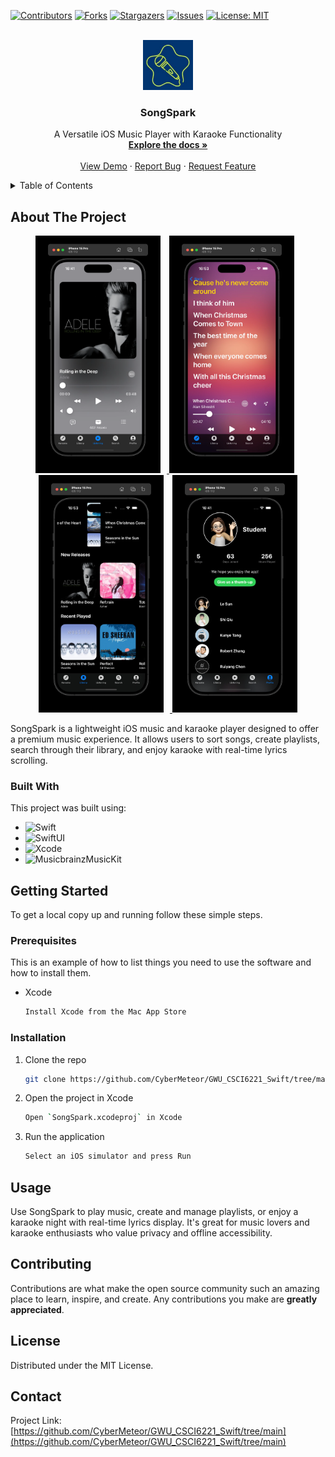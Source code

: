 
<a name="readme-top"></a>
[![Contributors][contributors-shield]][contributors-url]
[![Forks][forks-shield]][forks-url]
[![Stargazers][stars-shield]][stars-url]
[![Issues][issues-shield]][issues-url]
[![License: MIT][license-shield]][license-url]

<!-- PROJECT LOGO -->
<br />
<div align="center">
  <img src="images/logo.jpg" alt="Logo" width="80" height="80">

  <h3 align="center">SongSpark</h3>

  <p align="center">
    A Versatile iOS Music Player with Karaoke Functionality
    <br />
    <a href="https://github.com/CyberMeteor/GWU_CSCI6221_Swift/tree/main"><strong>Explore the docs »</strong></a>
    <br />
    <br />
    <a href="https://github.com/ryan0980/GWU_CSCI6221_Swift/tree/main/Demo/Demo.mp4">View Demo</a>
    ·
    <a href="https://github.com/CyberMeteor/GWU_CSCI6221_Swift/issues/new?labels=bug&template=bug-report---.md">Report Bug</a>
    ·
    <a href="https://github.com/CyberMeteor/GWU_CSCI6221_Swift/issues/new?labels=enhancement&template=feature-request---.md">Request Feature</a>
  </p>
</div>

<!-- TABLE OF CONTENTS -->
<details>
  <summary>Table of Contents</summary>
  <ol>
    <li>
      <a href="#about-the-project">About The Project</a>
      <ul>
        <li><a href="#built-with">Built With</a></li>
      </ul>
    </li>
    <li>
      <a href="#getting-started">Getting Started</a>
      <ul>
        <li><a href="#prerequisites">Prerequisites</a></li>
        <li><a href="#installation">Installation</a></li>
      </ul>
    </li>
    <li><a href="#usage">Usage</a></li>
    <li><a href="#contributing">Contributing</a></li>
    <li><a href="#license">License</a></li>
    <li><a href="#contact">Contact</a></li>
    <li><a href="#acknowledgments">Acknowledgments</a></li>
  </ol>
</details>

## About The Project

<div align="center">
  <a href="https://example.com">
    <img src="images/screenshot.png" alt="SongSpark Screenshot 1" width="200" height="auto" style="margin-right: 10px;">
  </a>
  <a href="https://example.com">
    <img src="images/ss2.png" alt="SongSpark Screenshot 2" width="200" height="auto" style="margin-right: 10px;">
  </a>
  <a href="https://example.com">
    <img src="images/ss3.png" alt="SongSpark Screenshot 3" width="200" height="auto" style="margin-right: 10px;">
  </a>
  <a href="https://example.com">
    <img src="images/ss4.png" alt="SongSpark Screenshot 4" width="200" height="auto">
  </a>
</div>


SongSpark is a lightweight iOS music and karaoke player designed to offer a premium music experience. It allows users to sort songs, create playlists, search through their library, and enjoy karaoke with real-time lyrics scrolling.

### Built With

This project was built using:
* ![Swift][Swift-url]
* ![SwiftUI][SwiftUI-url]
* ![Xcode][Xcode-url]
* ![MusicbrainzMusicKit][MusicKit-url]

## Getting Started

To get a local copy up and running follow these simple steps.

### Prerequisites

This is an example of how to list things you need to use the software and how to install them.
* Xcode
  ```sh
  Install Xcode from the Mac App Store
  ```

### Installation

1. Clone the repo
   ```sh
   git clone https://github.com/CyberMeteor/GWU_CSCI6221_Swift/tree/main.git
   ```
2. Open the project in Xcode
   ```sh
   Open `SongSpark.xcodeproj` in Xcode
   ```
3. Run the application
   ```sh
   Select an iOS simulator and press Run
   ```

## Usage

Use SongSpark to play music, create and manage playlists, or enjoy a karaoke night with real-time lyrics display. It's great for music lovers and karaoke enthusiasts who value privacy and offline accessibility.

## Contributing

Contributions are what make the open source community such an amazing place to learn, inspire, and create. Any contributions you make are **greatly appreciated**.

## License

Distributed under the MIT License.

## Contact

Project Link: [https://github.com/CyberMeteor/GWU_CSCI6221_Swift/tree/main](https://github.com/CyberMeteor/GWU_CSCI6221_Swift/tree/main)



<!-- MARKDOWN LINKS & IMAGES -->
<!-- https://www.markdownguide.org/basic-syntax/#reference-style-links -->
[contributors-shield]: https://img.shields.io/github/contributors/CyberMeteor/GWU_CSCI6221_Swift.svg?style=for-the-badge
[contributors-url]: https://github.com/CyberMeteor/GWU_CSCI6221_Swift/graphs/contributors
[forks-shield]: https://img.shields.io/github/forks/CyberMeteor/GWU_CSCI6221_Swift.svg?style=for-the-badge
[forks-url]: https://github.com/CyberMeteor/GWU_CSCI6221_Swift/network/members
[stars-shield]: https://img.shields.io/github/stars/CyberMeteor/GWU_CSCI6221_Swift.svg?style=for-the-badge
[stars-url]: https://github.com/CyberMeteor/GWU_CSCI6221_Swift/stargazers
[issues-shield]: https://img.shields.io/github/issues/CyberMeteor/GWU_CSCI6221_Swift.svg?style=for-the-badge
[issues-url]: https://github.com/CyberMeteor/GWU_CSCI6221_Swift/issues
[license-shield]: https://img.shields.io/badge/License-MIT-yellow.svg?style=for-the-badge
[license-url]: https://opensource.org/licenses/MIT
[linkedin-shield]: https://img.shields.io/badge/-LinkedIn-black.svg?style=for-the-badge&logo=linkedin&colorB=555
[linkedin-url]: https://www.linkedin.com/in/shi1qiu

<!-- can be changed to your own -->

[product-screenshot]: images/screenshot.png
[Swift-url]: https://img.shields.io/badge/Swift-F54A2A?style=for-the-badge&logo=swift&logoColor=white
[SwiftUI-url]: https://img.shields.io/badge/SwiftUI-0D101E?style=for-the-badge&logo=swift&logoColor=white
[Xcode-url]: https://img.shields.io/badge/Xcode-147EFB?style=for-the-badge&logo=xcode&logoColor=white
[MusicKit-url]: https://img.shields.io/badge/MusicKit-000000?style=for-the-badge&logo=apple&logoColor=white
